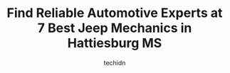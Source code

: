 ---
layout: ampstory
image: https://images.unsplash.com/photo-1573806719978-9f22b2360fad?ixlib=rb-4.0.3&ixid=MnwxMjA3fDB8MHxwaG90by1wYWdlfHx8fGVufDB8fHx8&auto=format&fit=crop&w=640&h=853&q=80
author: techidn
featured: false
description: Searching for the finest Jeep Mechanic in Hattiesburg MS, USA? Look no further than the 7 best Jeep Mechanic in the area, where youll find a team of highly qualified professionals ready to 
title: Find Reliable Automotive Experts at 7 Best Jeep Mechanics in Hattiesburg MS
cover:
   title: Find Reliable Automotive Experts at 7 Best Jeep Mechanics in Hattiesburg MS
   subtitle: Rickpate
   background: https://images.unsplash.com/photo-1573806719978-9f22b2360fad?ixlib=rb-4.0.3&ixid=MnwxMjA3fDB8MHxwaG90by1wYWdlfHx8fGVufDB8fHx8&auto=format&fit=crop&w=640&h=853&q=80

pages: 
 - layout: thirds
   top: <h1>#1 Pine Belt Chrysler Dodge Jeep Ram</h1>
   bottom: "<p>I called Ask for Ms. Nancy shop manager, and Mr. Johnny (Parts) on the first ring they answered with a nice greeting! She was confident with every word. They worked hand </p>"
   background: https://www.knot35.com/toplist/wp-content/uploads/2023/06/best-jeep-mechanic-1-in-hattiesburg-ms-1685836603.jpeg
   backgroundblur: true
 - layout: thirds
   top: <h1>#2 RNR Tire Express</h1>
   bottom: "<p>1815 Hardy St, Hattiesburg, MS 39401, United States</p>"
   background: https://www.knot35.com/toplist/wp-content/uploads/2023/06/best-jeep-mechanic-2-in-hattiesburg-ms-1685836604.jpeg
   cta:
      link: https://www.knot35.com/toplist/find-reliable-automotive-experts-at-7-best-jeep-mechanics-in-hattiesburg-ms/
      text: Find Reliable Automotive Experts at 7 Best Jeep Mechanics in Hattiesburg MS
 - layout: thirds
   top: <h1>#3 AutoZone Auto Parts</h1>
   bottom: "<p>6114 US-98, Hattiesburg, MS 39402, United States</p>"
   background: https://www.knot35.com/toplist/wp-content/uploads/2023/06/best-jeep-mechanic-3-in-hattiesburg-ms-1685836604.jpeg
   cta:
      link: https://www.knot35.com/toplist/find-reliable-automotive-experts-at-7-best-jeep-mechanics-in-hattiesburg-ms/
      text: Find Reliable Automotive Experts at 7 Best Jeep Mechanics in Hattiesburg MS
 - layout: thirds
   top: <h1>#4 Lil Tire Shoppe Tire Pros</h1>
   bottom: "<p>1900 Broadway Dr, Hattiesburg, MS 39402, United States</p>"
   background: https://images.unsplash.com/photo-1524169358666-79f22534bc6e?ixlib=rb-4.0.3&ixid=MnwxMjA3fDB8MHxwaG90by1wYWdlfHx8fGVufDB8fHx8&auto=format&fit=crop&w=640&h=853&q=80
   cta:
      link: https://www.knot35.com/toplist/find-reliable-automotive-experts-at-7-best-jeep-mechanics-in-hattiesburg-ms/
      text: Find Reliable Automotive Experts at 7 Best Jeep Mechanics in Hattiesburg MS
 - layout: thirds
   top: <h1>#5 Jerrys Automotive</h1>
   bottom: "<p>5101 Hwy 42, Hattiesburg, MS 39401, United States</p>"
   background: https://images.unsplash.com/photo-1614648718611-0635f29016cb?ixlib=rb-4.0.3&ixid=MnwxMjA3fDB8MHxwaG90by1wYWdlfHx8fGVufDB8fHx8&auto=format&fit=crop&w=640&h=853&q=80
   cta:
      link: https://www.knot35.com/toplist/find-reliable-automotive-experts-at-7-best-jeep-mechanics-in-hattiesburg-ms/
      text: Find Reliable Automotive Experts at 7 Best Jeep Mechanics in Hattiesburg MS
 - layout: thirds
   top: <h1>#6 JDS Cheap Tow</h1>
   bottom: "<p>610 West St, Hattiesburg, MS 39401, United States</p>"
   background: https://images.unsplash.com/photo-1509114397022-ed747cca3f65?ixlib=rb-4.0.3&ixid=MnwxMjA3fDB8MHxwaG90by1wYWdlfHx8fGVufDB8fHx8&auto=format&fit=crop&w=640&h=853&q=80
   cta:
      link: https://www.knot35.com/toplist/find-reliable-automotive-experts-at-7-best-jeep-mechanics-in-hattiesburg-ms/
      text: Find Reliable Automotive Experts at 7 Best Jeep Mechanics in Hattiesburg MS
 - layout: thirds
   top: <h1>#7 Eagle Tire (Goodyear)</h1>
   bottom: "<p>4934 Hardy St, Hattiesburg, MS 39402, United States</p>"
   background: https://images.unsplash.com/photo-1488554378835-f7acf46e6c98?ixlib=rb-4.0.3&ixid=MnwxMjA3fDB8MHxwaG90by1wYWdlfHx8fGVufDB8fHx8&auto=format&fit=crop&w=640&h=853&q=80
   cta:
      link: https://www.knot35.com/toplist/find-reliable-automotive-experts-at-7-best-jeep-mechanics-in-hattiesburg-ms/
      text: Find Reliable Automotive Experts at 7 Best Jeep Mechanics in Hattiesburg MS
 - layout: thirds
   middle: Continue reading...
   background: https://images.unsplash.com/photo-1541356665065-22676f35dd40?ixlib=rb-4.0.3&ixid=MnwxMjA3fDB8MHxwaG90by1wYWdlfHx8fGVufDB8fHx8&auto=format&fit=crop&w=640&h=853&q=80
   cta:
      link: https://www.knot35.com/toplist/find-reliable-automotive-experts-at-7-best-jeep-mechanics-in-hattiesburg-ms/
      text: Find Reliable Automotive Experts at 7 Best Jeep Mechanics in Hattiesburg MS
      
---